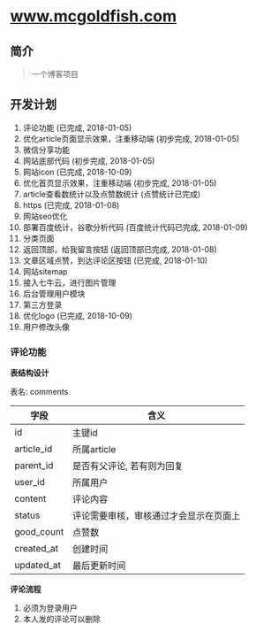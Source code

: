 # www.mcgoldfish.com

## 简介
> 一个博客项目

## 开发计划
1. 评论功能 (已完成, 2018-01-05)
2. 优化article页面显示效果，注重移动端 (初步完成, 2018-01-05)
3. 微信分享功能
4. 网站底部代码  (初步完成, 2018-01-05)
5. 网站icon (已完成, 2018-10-09)
6. 优化首页显示效果，注重移动端 (初步完成, 2018-01-05)
7. article查看数统计以及点赞数统计 (点赞统计已完成)
8. https (已完成, 2018-01-08)
9. 网站seo优化
10. 部署百度统计，谷歌分析代码 (百度统计代码已完成, 2018-01-09)
11. 分类页面
12. 返回顶部，给我留言按钮 (返回顶部已完成, 2018-01-08)
13. 文章区域点赞，到达评论区按钮 (已完成, 2018-01-10)
14. 网站sitemap
15. 接入七牛云，进行图片管理
16. 后台管理用户模块
17. 第三方登录
18. 优化logo (已完成, 2018-10-09)
19. 用户修改头像

### 评论功能

**表结构设计**

表名: comments

字段 | 含义
---|---
id | 主键id
article_id | 所属article
parent_id | 是否有父评论, 若有则为回复
user_id |  所属用户
content | 评论内容
status  | 评论需要审核，审核通过才会显示在页面上
good_count | 点赞数
created_at | 创建时间
updated_at | 最后更新时间

**评论流程**
1. 必须为登录用户
2. 本人发的评论可以删除


